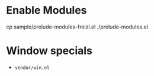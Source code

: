 # Enable Modules
cp sample/prelude-modules-freizl.el ./prelude-modules.el

# Window specials

  - `vendor/win.el`
